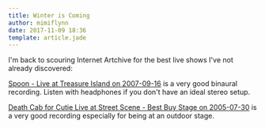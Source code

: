 ```yaml
---
title: Winter is Coming
author: mimiflynn
date: 2017-11-09 18:36
template: article.jade
---
```


I'm back to scouring Internet Artchive for the best live shows I've not already discovered:


[Spoon - Live at Treasure Island on 2007-09-16](https://archive.org/details/spoon2007-09-16.flac16) is a very good binaural recording. Listen with headphones if you don't have an ideal stereo setup.


[Death Cab for Cutie Live at Street Scene - Best Buy Stage on 2005-07-30](https://archive.org/details/dcfc2005-07-30.at831.flac16) is a very good recording especially for being at an outdoor stage.
